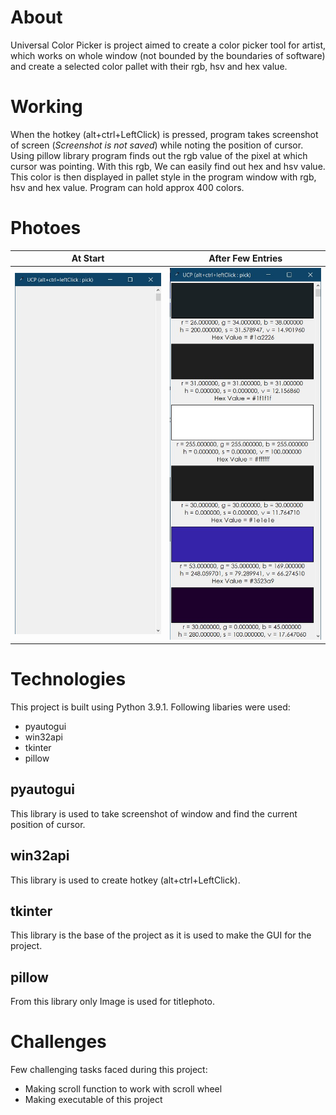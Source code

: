 # About
Universal Color Picker is project aimed to create a color picker tool for artist, which works on whole window (not bounded by the boundaries of software) and create a selected color pallet with their rgb, hsv and hex value.

# Working 
When the hotkey (alt+ctrl+LeftClick) is pressed, program takes screenshot of screen (_Screenshot is not saved_) while noting the position of cursor. Using pillow library program finds out the rgb value of the pixel at which cursor was pointing. With this rgb, We can easily find out hex and hsv value. This color is then displayed in pallet style in the program window with rgb, hsv and hex value. Program can hold approx 400 colors.

# Photoes
| At Start | After Few Entries |
| :---------: |:------------------: |
|![startpic](https://github.com/RishabhRathi-Dev/Universal-Color-Picker/blob/main/pics/startpic.jpg)|![AfterPic](https://github.com/RishabhRathi-Dev/Universal-Color-Picker/blob/main/pics/aftercollectionpic.jpg)|


# Technologies
This project is built using Python 3.9.1. Following libaries were used:
* pyautogui
* win32api
* tkinter
* pillow

## pyautogui
This library is used to take screenshot of window and find the current position of cursor.

## win32api
This library is used to create hotkey (alt+ctrl+LeftClick).

## tkinter
This library is the base of the project as it is used to make the GUI for the project.

## pillow
From this library only Image is used for titlephoto.

# Challenges
Few challenging tasks faced during this project:
* Making scroll function to work with scroll wheel
* Making executable of this project
